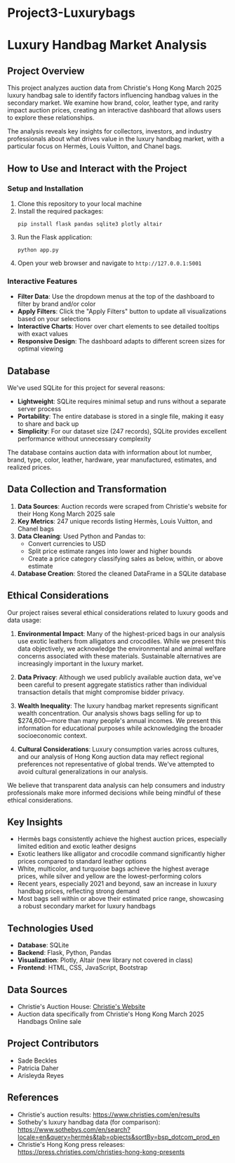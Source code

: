# Project3-Luxurybags
# Luxury Handbag Market Analysis

## Project Overview
This project analyzes auction data from Christie's Hong Kong March 2025 luxury handbag sale to identify factors influencing handbag values in the secondary market. We examine how brand, color, leather type, and rarity impact auction prices, creating an interactive dashboard that allows users to explore these relationships.

The analysis reveals key insights for collectors, investors, and industry professionals about what drives value in the luxury handbag market, with a particular focus on Hermès, Louis Vuitton, and Chanel bags.

## How to Use and Interact with the Project

### Setup and Installation
1. Clone this repository to your local machine
2. Install the required packages:
   ```
   pip install flask pandas sqlite3 plotly altair
   ```
3. Run the Flask application:
   ```
   python app.py
   ```
4. Open your web browser and navigate to `http://127.0.0.1:5001`

### Interactive Features
- **Filter Data**: Use the dropdown menus at the top of the dashboard to filter by brand and/or color
- **Apply Filters**: Click the "Apply Filters" button to update all visualizations based on your selections
- **Interactive Charts**: Hover over chart elements to see detailed tooltips with exact values
- **Responsive Design**: The dashboard adapts to different screen sizes for optimal viewing

## Database
We've used SQLite for this project for several reasons:
- **Lightweight**: SQLite requires minimal setup and runs without a separate server process
- **Portability**: The entire database is stored in a single file, making it easy to share and back up
- **Simplicity**: For our dataset size (247 records), SQLite provides excellent performance without unnecessary complexity

The database contains auction data with information about lot number, brand, type, color, leather, hardware, year manufactured, estimates, and realized prices.

## Data Collection and Transformation
1. **Data Sources**: Auction records were scraped from Christie's website for their Hong Kong March 2025 sale
2. **Key Metrics**: 247 unique records listing Hermès, Louis Vuitton, and Chanel bags
3. **Data Cleaning**: Used Python and Pandas to:
   - Convert currencies to USD
   - Split price estimate ranges into lower and higher bounds
   - Create a price category classifying sales as below, within, or above estimate
4. **Database Creation**: Stored the cleaned DataFrame in a SQLite database

## Ethical Considerations
Our project raises several ethical considerations related to luxury goods and data usage:

1. **Environmental Impact**: Many of the highest-priced bags in our analysis use exotic leathers from alligators and crocodiles. While we present this data objectively, we acknowledge the environmental and animal welfare concerns associated with these materials. Sustainable alternatives are increasingly important in the luxury market.

2. **Data Privacy**: Although we used publicly available auction data, we've been careful to present aggregate statistics rather than individual transaction details that might compromise bidder privacy.

3. **Wealth Inequality**: The luxury handbag market represents significant wealth concentration. Our analysis shows bags selling for up to $274,600—more than many people's annual incomes. We present this information for educational purposes while acknowledging the broader socioeconomic context.

4. **Cultural Considerations**: Luxury consumption varies across cultures, and our analysis of Hong Kong auction data may reflect regional preferences not representative of global trends. We've attempted to avoid cultural generalizations in our analysis.

We believe that transparent data analysis can help consumers and industry professionals make more informed decisions while being mindful of these ethical considerations.

## Key Insights
- Hermès bags consistently achieve the highest auction prices, especially limited edition and exotic leather designs
- Exotic leathers like alligator and crocodile command significantly higher prices compared to standard leather options
- White, multicolor, and turquoise bags achieve the highest average prices, while silver and yellow are the lowest-performing colors
- Recent years, especially 2021 and beyond, saw an increase in luxury handbag prices, reflecting strong demand
- Most bags sell within or above their estimated price range, showcasing a robust secondary market for luxury handbags

## Technologies Used
- **Database**: SQLite
- **Backend**: Flask, Python, Pandas
- **Visualization**: Plotly, Altair (new library not covered in class)
- **Frontend**: HTML, CSS, JavaScript, Bootstrap

## Data Sources
- Christie's Auction House: [Christie's Website](https://www.christies.com/en/results)
- Auction data specifically from Christie's Hong Kong March 2025 Handbags Online sale

## Project Contributors
- Sade Beckles
- Patricia Daher
- Arisleyda Reyes

## References
- Christie's auction results: https://www.christies.com/en/results
- Sotheby's luxury handbag data (for comparison): https://www.sothebys.com/en/search?locale=en&query=hermès&tab=objects&sortBy=bsp_dotcom_prod_en
- Christie's Hong Kong press releases: https://press.christies.com/christies-hong-kong-presents